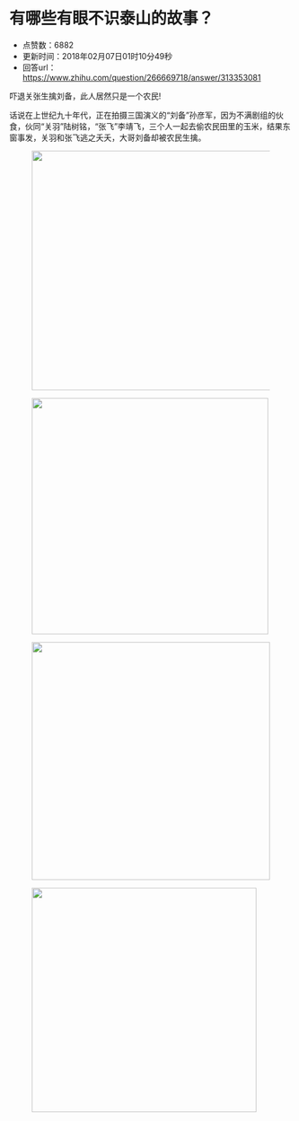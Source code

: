 # 有哪些有眼不识泰山的故事？
- 点赞数：6882
- 更新时间：2018年02月07日01时10分49秒
- 回答url：https://www.zhihu.com/question/266669718/answer/313353081
<body>
 <p data-pid="n29qLrHB">吓退关张生擒刘备，此人居然只是一个农民!</p>
 <p data-pid="MOKLxqXL">话说在上世纪九十年代，正在拍摄三国演义的“刘备”孙彦军，因为不满剧组的伙食，伙同“关羽”陆树铭，“张飞”李靖飞，三个人一起去偷农民田里的玉米，结果东窗事发，关羽和张飞逃之夭夭，大哥刘备却被农民生擒。</p>
 <figure>
  <img src="https://pic1.zhimg.com/50/v2-52f49f94bb471e6caf7307536de57934_720w.jpg?source=1940ef5c" data-rawwidth="427" data-rawheight="331" data-original-token="v2-52f49f94bb471e6caf7307536de57934" class="origin_image zh-lightbox-thumb" width="427" data-original="https://picx.zhimg.com/v2-52f49f94bb471e6caf7307536de57934_r.jpg?source=1940ef5c">
 </figure>
 <figure>
  <img src="https://picx.zhimg.com/50/v2-ea8d91180b8d059d5c557bc55fc7938a_720w.jpg?source=1940ef5c" data-rawwidth="421" data-rawheight="322" data-original-token="v2-ea8d91180b8d059d5c557bc55fc7938a" class="origin_image zh-lightbox-thumb" width="421" data-original="https://picx.zhimg.com/v2-ea8d91180b8d059d5c557bc55fc7938a_r.jpg?source=1940ef5c">
 </figure>
 <figure>
  <img src="https://pic1.zhimg.com/50/v2-baa92729500034a0e3ea9c7d7de5fa3f_720w.jpg?source=1940ef5c" data-rawwidth="424" data-rawheight="331" data-original-token="v2-baa92729500034a0e3ea9c7d7de5fa3f" class="origin_image zh-lightbox-thumb" width="424" data-original="https://pic1.zhimg.com/v2-baa92729500034a0e3ea9c7d7de5fa3f_r.jpg?source=1940ef5c">
 </figure>
 <figure>
  <img src="https://picx.zhimg.com/50/v2-446bb3872d378b6722006deb61d483b7_720w.jpg?source=1940ef5c" data-rawwidth="400" data-rawheight="293" data-original-token="v2-446bb3872d378b6722006deb61d483b7" class="content_image" width="400">
 </figure>
</body>